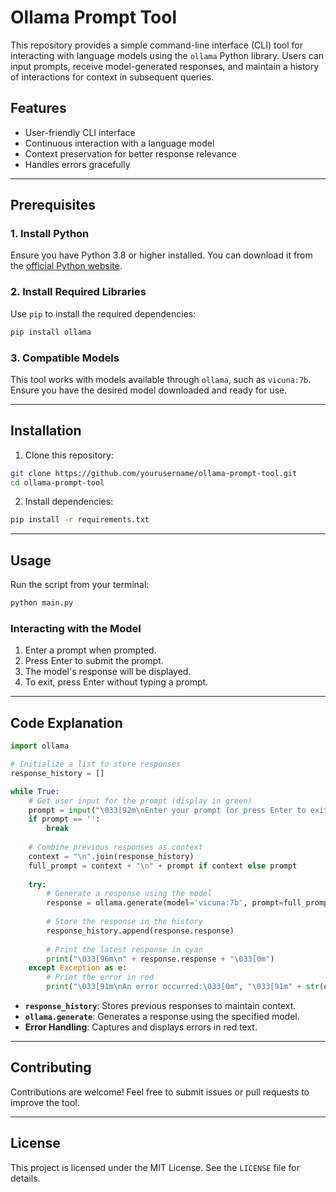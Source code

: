 
# Ollama Prompt Tool

This repository provides a simple command-line interface (CLI) tool for interacting with language models using the `ollama` Python library. Users can input prompts, receive model-generated responses, and maintain a history of interactions for context in subsequent queries.

## Features
- User-friendly CLI interface
- Continuous interaction with a language model
- Context preservation for better response relevance
- Handles errors gracefully

---

## Prerequisites

### 1. Install Python
Ensure you have Python 3.8 or higher installed. You can download it from the [official Python website](https://www.python.org/downloads/).

### 2. Install Required Libraries
Use `pip` to install the required dependencies:

```bash
pip install ollama
```

### 3. Compatible Models
This tool works with models available through `ollama`, such as `vicuna:7b`. Ensure you have the desired model downloaded and ready for use.

---

## Installation

1. Clone this repository:
```bash
git clone https://github.com/yourusername/ollama-prompt-tool.git
cd ollama-prompt-tool
```

2. Install dependencies:
```bash
pip install -r requirements.txt
```

---

## Usage

Run the script from your terminal:

```bash
python main.py
```

### Interacting with the Model
1. Enter a prompt when prompted.
2. Press Enter to submit the prompt.
3. The model's response will be displayed.
4. To exit, press Enter without typing a prompt.

---

## Code Explanation

```python
import ollama

# Initialize a list to store responses
response_history = []

while True:
    # Get user input for the prompt (display in green)
    prompt = input("\033[92m\nEnter your prompt (or press Enter to exit): \033[0m")
    if prompt == '':
        break
    
    # Combine previous responses as context
    context = "\n".join(response_history)
    full_prompt = context + "\n" + prompt if context else prompt
    
    try:
        # Generate a response using the model
        response = ollama.generate(model='vicuna:7b', prompt=full_prompt)
        
        # Store the response in the history
        response_history.append(response.response)
        
        # Print the latest response in cyan
        print("\033[96m\n" + response.response + "\033[0m")
    except Exception as e:
        # Print the error in red
        print("\033[91m\nAn error occurred:\033[0m", "\033[91m" + str(e) + "\033[0m")
```

- **`response_history`**: Stores previous responses to maintain context.
- **`ollama.generate`**: Generates a response using the specified model.
- **Error Handling**: Captures and displays errors in red text.

---

## Contributing

Contributions are welcome! Feel free to submit issues or pull requests to improve the tool.

---

## License
This project is licensed under the MIT License. See the `LICENSE` file for details.

